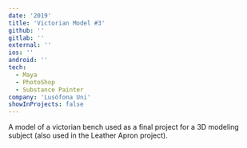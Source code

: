 ```yaml
---
date: '2019'
title: 'Victorian Model #3'
github: ''
gitlab: ''
external: ''
ios: ''
android: ''
tech:
  - Maya
  - PhotoShop
  - Substance Painter
company: 'Lusófona Uni'
showInProjects: false
---
```


A model of a victorian bench used as a final project for a 3D modeling subject (also used in the Leather Apron project).
